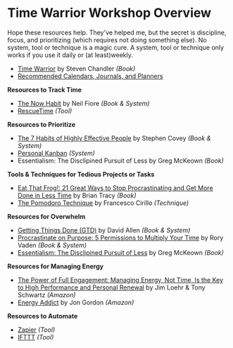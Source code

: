 # Time Warrior Workshop Overview

Hope these resources help. They've helped me, but the secret is discipline, focus, and prioritizing (which requires not doing something else). No system, tool or technique is a magic cure. A system, tool or technique only works if you use it daily or (at least)weekly.

* [Time Warrior](timewarrior.md) by Steven Chandler *(Book)*
* [Recommended Calendars, Journals, and Planners](cals_journals_and_planners.md)

**Resources to Track Time**

* [The Now Habit](now.md) by Neil Fiore *(Book &amp; System)*
* [RescueTime](http://rescuetime.com) *(Tool)* 

**Resources to Prioritize**

* [The 7 Habits of Highly Effective People](habits.md) by Stephen Covey *(Book &amp; System)*
* [Personal Kanban](kanban.md) *(System)* 
* Essentialism: The Disclipined Pursuit of Less by Greg McKeown *(Book)*

**Tools &amp; Techniques for Tedious Projects or Tasks**

* [Eat That Frog!: 21 Great Ways to Stop Procrastinating and Get More Done in Less Time](frog.md) by Brian Tracy *(Book)*
* [The Pomodoro Technique](pomodoro.md) by Francesco Cirillo *(Technique)*

**Resources for Overwhelm**

* [Getting Things Done (GTD)](GTD.md) by David Allen *(Book &amp; System)*
* [Procrastinate on Purpose: 5 Permissions to Multiply Your Time](procrastinate.md) by Rory Vaden *(Book &amp; System)*
* [Essentialism: The Disclipined Pursuit of Less](https://www.amazon.com/Essentialism-Disciplined-Pursuit-Greg-McKeown-ebook/dp/B00G1J1D28) by Greg McKeown *(Book)*

**Resources for Managing Energy**

* [The Power of Full Engagement: Managing Energy, Not Time, Is the Key to High Performance and Personal Renewal](http://www.amazon.com/The-Power-Full-Engagement-Performance/dp/0743226755/ref=sr_1_5?ie=UTF8&qid=1358355636&sr=8-5&keywords=tony+schwartz) by Jim Loehr & Tony Schwartz *(Amazon)*
* [Energy Addict](https://www.amazon.com/Energy-Addict-Physical-Spiritual-Energize-ebook/dp/B01GOH70N2) by Jon Gordon *(Amazon)*

**Resources to Automate**

* [Zapier](http://zapier.com) *(Tool)*
* [IFTTT](https://ifttt.com/) *(Tool)*
